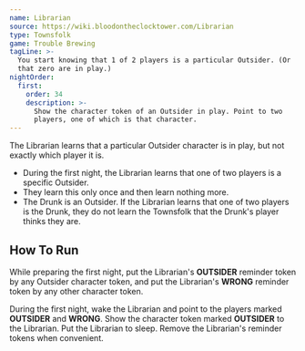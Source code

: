```yaml
---
name: Librarian
source: https://wiki.bloodontheclocktower.com/Librarian
type: Townsfolk
game: Trouble Brewing
tagLine: >-
  You start knowing that 1 of 2 players is a particular Outsider. (Or
  that zero are in play.)
nightOrder:
  first:
    order: 34
    description: >-
      Show the character token of an Outsider in play. Point to two
      players, one of which is that character.
---
```


The Librarian learns that a particular Outsider character is in play,
but not exactly which player it is.

- During the first night, the Librarian learns that one of two players
  is a specific Outsider.
- They learn this only once and then learn nothing more.
- The Drunk is an Outsider. If the Librarian learns that one of two
  players is the Drunk, they do not learn the Townsfolk that the Drunk's
  player thinks they are.

## How To Run

While preparing the first night, put the Librarian's **OUTSIDER**
reminder token by any Outsider character token, and put the Librarian's
**WRONG** reminder token by any other character token.

During the first night, wake the Librarian and point to the players
marked **OUTSIDER** and **WRONG**. Show the character token marked
**OUTSIDER** to the Librarian. Put the Librarian to sleep. Remove the
Librarian's reminder tokens when convenient.
